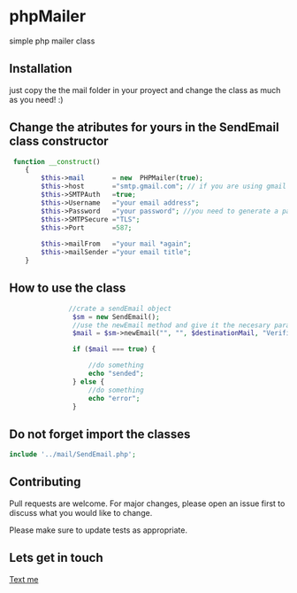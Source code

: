 # phpMailer
simple php mailer class



## Installation
just copy the the mail folder in your proyect and change the class as much as you need! :)


## Change the atributes for yours in the SendEmail class constructor
```php
 function __construct()
    {
        $this->mail       = new  PHPMailer(true);
        $this->host       ="smtp.gmail.com"; // if you are using gmail
        $this->SMTPAuth   =true;
        $this->Username   ="your email address";
        $this->Password   ="your password"; //you need to generate a password for applications in gmail 
        $this->SMTPSecure ="TLS";
        $this->Port       =587;
        
        $this->mailFrom   ="your mail *again";
        $this->mailSender ="your email title";
    }

```



## How to use the class

```php
               //crate a sendEmail object
                $sm = new SendEmail();
                //use the newEmail method and give it the necesary params 
                $mail = $sm->newEmail("", "", $destinationMail, "Verificacion ", "Su codigo es", "param", "");

                if ($mail === true) {

                    //do something
                    echo "sended";
                } else {
                    //do something
                    echo "error";
                }
```
## Do not forget import the classes
```php
include '../mail/SendEmail.php';
```
  

## Contributing
Pull requests are welcome. For major changes, please open an issue first to discuss what you would like to change.

Please make sure to update tests as appropriate.

## Lets get in touch
[Text me](https://www.facebook.com/jose.rodriguessotela)

 
